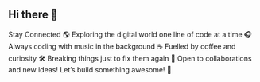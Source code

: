 ## Hi there 👋

Stay Connected 🌎 Exploring the digital world one line of code at a time 🎧 Always coding with music in the background ☕ Fuelled by coffee and curiosity 🛠️ Breaking things just to fix them again 🚀 Open to collaborations and new ideas! Let’s build something awesome! 🚀
